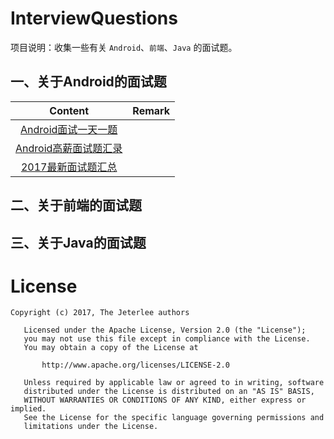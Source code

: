 # InterviewQuestions
项目说明：收集一些有关 `Android`、`前端`、`Java` 的面试题。


## 一、关于Android的面试题
Content|Remark
:-----:|:----:
[Android面试一天一题](https://github.com/jeterlee/awesome-interview/wiki/Android%E9%9D%A2%E8%AF%95%E4%B8%80%E5%A4%A9%E4%B8%80%E9%A2%98)||
[Android高薪面试题汇录](https://github.com/jeterlee/awesome-interview/wiki/Android%E9%AB%98%E8%96%AA%E9%9D%A2%E8%AF%95%E9%A2%98%E6%B1%87%E5%BD%95)|
[2017最新面试题汇总](https://github.com/jeterlee/awesome-interview/wiki/2017%E6%9C%80%E6%96%B0%E9%9D%A2%E8%AF%95%E9%A2%98%E6%B1%87%E6%80%BB)|


## 二、关于前端的面试题


## 三、关于Java的面试题


# License
```
Copyright (c) 2017, The Jeterlee authors 

   Licensed under the Apache License, Version 2.0 (the "License");
   you may not use this file except in compliance with the License.
   You may obtain a copy of the License at

       http://www.apache.org/licenses/LICENSE-2.0

   Unless required by applicable law or agreed to in writing, software
   distributed under the License is distributed on an "AS IS" BASIS,
   WITHOUT WARRANTIES OR CONDITIONS OF ANY KIND, either express or implied.
   See the License for the specific language governing permissions and
   limitations under the License.
```
